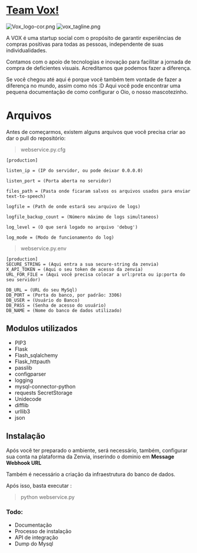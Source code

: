 # [Team Vox!](https://igorjosemaule.wixsite.com/zenviavox)
![Vox_logo-cor.png](https://static.wixstatic.com/media/a41da5_072e57945e2346579e6bbdb37994f8e3~mv2.png/v1/fill/w_226,h_99,al_c,q_85,usm_0.66_1.00_0.01/Vox_logo-cor.webp)
![vox_tagline.png](https://static.wixstatic.com/media/a41da5_002ab44972b847768b1c0eaa07ce8a80~mv2.png/v1/fill/w_600,h_20,al_c,q_85,usm_0.66_1.00_0.01/vox_tagline.webp)

A VOX é uma startup social com o propósito de garantir experiências de compras positivas para todas as pessoas, independente de suas individualidades.

Contamos com o apoio de tecnologias e inovação para facilitar a jornada de compra de deficientes visuais. Acreditamos que podemos fazer a diferença.

Se você chegou até aqui é porque você também tem vontade de fazer a diferença no mundo, assim como nós :D
Aqui você pode encontrar uma pequena documentação de como configurar o Oio, o nosso mascotezinho.

# Arquivos

Antes de começarmos, existem alguns arquivos que você precisa criar ao dar o pull do repositório:

> webservice.py.cfg

    [production]
    
    listen_ip = (IP do servidor, ou pode deixar 0.0.0.0)
    
    listen_port = (Porta aberta no servidor)
    
    files_path = (Pasta onde ficaram salvos os arquivos usados para enviar text-to-speech)
    
    logfile = (Path de onde estará seu arquivo de logs)
    
    logfile_backup_count = (Número máximo de logs simultaneos)
    
    log_level = (O que será logado no arquivo 'debug')
    
    log_mode = (Modo de funcionamento do log)

> webservice.py.env

    [production]
    SECURE_STRING = (Aqui entra a sua secure-string da zenvia)
    X_API_TOKEN = (Aqui o seu token de acesso da zenvia)
    URL_FOR_FILE = (Aqui você precisa colocar a url:prota ou ip:porta do seu servidor)
      
    DB_URL = (URL do seu MySql)
    DB_PORT = (Porta do banco, por padrão: 3306)
    DB_USER = (Usuário do Banco)
    DB_PASS = (Senha de acesso do usuário)
    DB_NAME = (Nome do banco de dados utilizado)

## Modulos utilizados

 - PIP3
 - Flask
 - Flash_sqlalchemy
 - Flask_httpauth
 - passlib
 - configparser
 - logging
 - mysql-connector-python
 - requests SecretStorage
 - Unidecode
 - difflib
 - urllib3
 - json
 ## Instalação
 Após você ter preparado o ambiente, será necessário, também, configurar sua conta na plataforma da Zenvia, inserindo o dominio em **Message Webhook URL**
 
Também é necessário a criação da infraestrutura do banco de dados.

Após isso, basta executar :

> python webservice.py

### Todo:
 - Documentação
 - Processo de instalação
 - API de integração
 - Dump do Mysql

